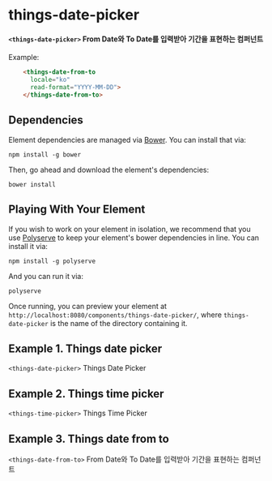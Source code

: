 # things-date-picker

#### `<things-date-picker>` From Date와 To Date를 입력받아 기간을 표현하는 컴퍼넌트

  Example:

```html
    <things-date-from-to
      locale="ko"
      read-format="YYYY-MM-DD">
    </things-date-from-to>
```



## Dependencies

Element dependencies are managed via [Bower](http://bower.io/). You can
install that via:

    npm install -g bower

Then, go ahead and download the element's dependencies:

    bower install


## Playing With Your Element

If you wish to work on your element in isolation, we recommend that you use
[Polyserve](https://github.com/PolymerLabs/polyserve) to keep your element's
bower dependencies in line. You can install it via:

    npm install -g polyserve

And you can run it via:

    polyserve

Once running, you can preview your element at
`http://localhost:8080/components/things-date-picker/`, where `things-date-picker` is the name of the directory containing it.


## Example 1. Things date picker
`<things-date-picker>` Things Date Picker

## Example 2. Things time picker
`<things-time-picker>` Things Time Picker

## Example 3. Things date from to
`<things-date-from-to>` From Date와 To Date를 입력받아 기간을 표현하는 컴퍼넌트

